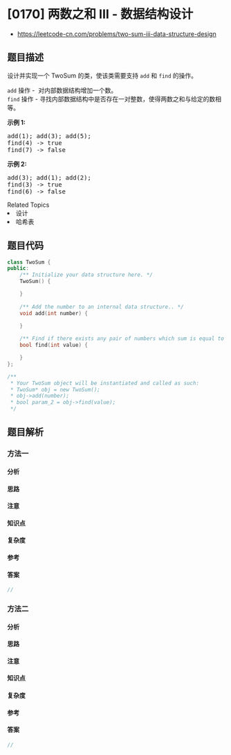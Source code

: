 

# [0170] 两数之和 III - 数据结构设计
* https://leetcode-cn.com/problems/two-sum-iii-data-structure-design


## 题目描述

<p>设计并实现一个&nbsp;TwoSum 的类，使该类需要支持 <code>add</code>&nbsp;和&nbsp;<code>find</code>&nbsp;的操作。</p>

<p><code>add</code>&nbsp;操作 -&nbsp; 对内部数据结构增加一个数。<br>
<code>find</code> 操作 - 寻找内部数据结构中是否存在一对整数，使得两数之和与给定的数相等。</p>

<p><strong>示例&nbsp;1:</strong></p>

<pre>add(1); add(3); add(5);
find(4) -&gt; true
find(7) -&gt; false
</pre>

<p><strong>示例&nbsp;2:</strong></p>

<pre>add(3); add(1); add(2);
find(3) -&gt; true
find(6) -&gt; false</pre>
<div><div>Related Topics</div><div><li>设计</li><li>哈希表</li></div></div>


## 题目代码

```cpp
class TwoSum {
public:
    /** Initialize your data structure here. */
    TwoSum() {

    }
    
    /** Add the number to an internal data structure.. */
    void add(int number) {

    }
    
    /** Find if there exists any pair of numbers which sum is equal to the value. */
    bool find(int value) {

    }
};

/**
 * Your TwoSum object will be instantiated and called as such:
 * TwoSum* obj = new TwoSum();
 * obj->add(number);
 * bool param_2 = obj->find(value);
 */
```


## 题目解析


### 方法一

#### 分析

#### 思路

#### 注意

#### 知识点

#### 复杂度

#### 参考

#### 答案

```cpp
//
```


### 方法二

#### 分析

#### 思路

#### 注意

#### 知识点

#### 复杂度

#### 参考

#### 答案

```cpp
//
```


